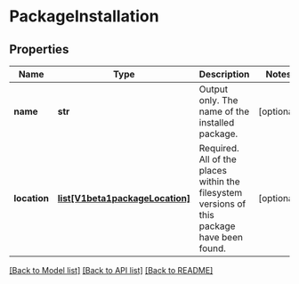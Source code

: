 # PackageInstallation

## Properties
Name | Type | Description | Notes
------------ | ------------- | ------------- | -------------
**name** | **str** | Output only. The name of the installed package. | [optional] 
**location** | [**list[V1beta1packageLocation]**](V1beta1packageLocation.md) | Required. All of the places within the filesystem versions of this package have been found. | [optional] 

[[Back to Model list]](../README.md#documentation-for-models) [[Back to API list]](../README.md#documentation-for-api-endpoints) [[Back to README]](../README.md)


